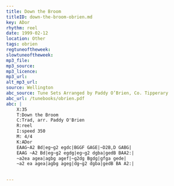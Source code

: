 ```yaml
---
title: Down the Broom
titleID: down-the-broom-obrien.md
key: ADor
rhythm: reel
date: 1999-02-12
location: Other
tags: obrien
regtuneoftheweek:
slowtuneoftheweek:
mp3_file:
mp3_source:
mp3_licence:
mp3_url:
alt_mp3_url:
source: Wellington
abc_source: Tune Sets Arranged by Paddy O’Brien, Co. Tipperary
abc_url: /tunebooks/obrien.pdf
abc: |
    X:35
    T:Down the Broom
    C:Trad, arr. Paddy O'Brien
    R:reel
    I:speed 350
    M: 4/4
    K:ADor
    EAAG~A2 Bd|eg~g2 egdc|BGGF GAGE|~D2B,D GABG|
    EAAG ~A2 Bd|eg~g2 egdg|eg~g2 dgba|gedB BAA2:|
    ~a2ea agea|agbg agef|~g2dg Bgdg|gfga gede|
    ~a2 ea agea|agbg ageg|dg~g2 dgba|gedB BA A2:|
    

---
```

